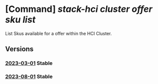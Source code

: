 # [Command] _stack-hci cluster offer sku list_

List Skus available for a offer within the HCI Cluster.

## Versions

### [2023-03-01](/Resources/mgmt-plane/L3N1YnNjcmlwdGlvbnMve30vcmVzb3VyY2Vncm91cHMve30vcHJvdmlkZXJzL21pY3Jvc29mdC5henVyZXN0YWNraGNpL2NsdXN0ZXJzL3t9L3B1Ymxpc2hlcnMve30vb2ZmZXJzL3t9L3NrdXM=/2023-03-01.xml) **Stable**

<!-- mgmt-plane /subscriptions/{}/resourcegroups/{}/providers/microsoft.azurestackhci/clusters/{}/publishers/{}/offers/{}/skus 2023-03-01 -->

### [2023-08-01](/Resources/mgmt-plane/L3N1YnNjcmlwdGlvbnMve30vcmVzb3VyY2Vncm91cHMve30vcHJvdmlkZXJzL21pY3Jvc29mdC5henVyZXN0YWNraGNpL2NsdXN0ZXJzL3t9L3B1Ymxpc2hlcnMve30vb2ZmZXJzL3t9L3NrdXM=/2023-08-01.xml) **Stable**

<!-- mgmt-plane /subscriptions/{}/resourcegroups/{}/providers/microsoft.azurestackhci/clusters/{}/publishers/{}/offers/{}/skus 2023-08-01 -->

